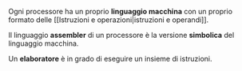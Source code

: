 Ogni processore ha un proprio **linguaggio macchina** con un proprio formato delle [[Istruzioni e operazioni|istruzioni e operandi]].

Il linguaggio **assembler** di un processore è la versione **simbolica** del linguaggio macchina.

Un **elaboratore** è in grado di eseguire un insieme di istruzioni.